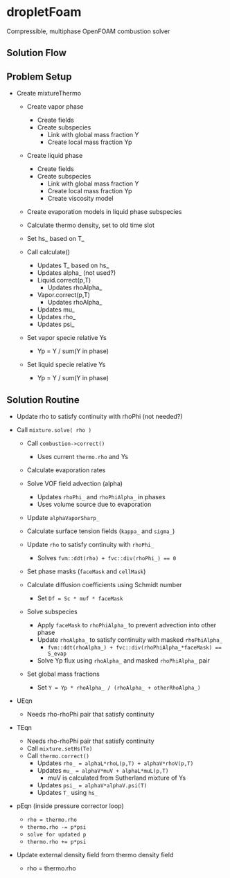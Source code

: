 dropletFoam
===========

Compressible, multiphase OpenFOAM combustion solver


Solution Flow
-----------------------
## Problem Setup

 * Create mixtureThermo
     * Create vapor phase
        * Create fields
        * Create subspecies
            * Link with global mass fraction Y
            * Create local mass fraction Yp
     * Create liquid phase
        * Create fields
        * Create subspecies
            * Link with global mass fraction Y
            * Create local mass fraction Yp
            * Create viscosity model
            
     * Create evaporation models in liquid phase subspecies
     * Calculate thermo density, set to old time slot
     * Set hs_ based on T_
     
     * Call calculate()
        * Updates T_ based on hs_
        * Updates alpha_ (not used?)
        * Liquid.correct(p,T)
            * Updates rhoAlpha_
        * Vapor.correct(p,T)
            * Updates rhoAlpha_
        * Updates mu_
        * Updates rho_
        * Updates psi_
        
     * Set vapor specie relative Ys
        * Yp = Y / sum(Y in phase)
            
     * Set liquid specie relative Ys
        * Yp = Y / sum(Y in phase)
            
## Solution Routine
 * Update rho to satisfy continuity with rhoPhi (not needed?)
 
 * Call `mixture.solve( rho )`
   * Call `combustion->correct()`
     * Uses current `thermo.rho` and Ys
   * Calculate evaporation rates
   * Solve VOF field advection (alpha)
     * Updates `rhoPhi_` and `rhoPhiAlpha_` in phases
     * Uses volume source due to evaporation
   * Update `alphaVaporSharp_`
   * Calculate surface tension fields (`kappa_` and `sigma_`)
   * Update `rho` to satisfy continuity with `rhoPhi_`
     * Solves `fvm::ddt(rho) + fvc::div(rhoPhi_) == 0`
     
   * Set phase masks (`faceMask` and `cellMask`)
   * Calculate diffusion coefficients using Schmidt number
     * Set `Df = Sc * muf * faceMask`
   
   * Solve subspecies
     * Apply `faceMask` to `rhoPhiAlpha_` to prevent advection into other phase
     * Update `rhoAlpha_` to satisfy continuity with masked `rhoPhiAlpha_`
       * `fvm::ddt(rhoAlpha_) + fvc::div(rhoPhiAlpha_*faceMask) == S_evap`
     * Solve Yp flux using `rhoAlpha_` and masked `rhoPhiAlpha_` pair
   * Set global mass fractions
     * Set `Y = Yp * rhoAlpha_ / (rhoAlpha_ + otherRhoAlpha_)`

 * UEqn
   * Needs rho-rhoPhi pair that satisfy continuity
 * TEqn
   * Needs rho-rhoPhi pair that satisfy continuity
   * Call `mixture.setHs(Te)`
   * Call `thermo.correct()`
     * Updates `rho_ = alphaL*rhoL(p,T) + alphaV*rhoV(p,T)`
     * Updates `mu_ = alphaV*muV + alphaL*muL(p,T)`
       * muV is calculated from Sutherland mixture of Ys
     * Updates `psi_ = alphaV*alphaV.psi(T)`
     * Updates `T_` using `hs_`
 * pEqn (inside pressure corrector loop)
   * `rho = thermo.rho`
   * `thermo.rho -= p*psi`
   * `solve for updated p`
   * `thermo.rho += p*psi`

 * Update external density field from thermo density field
   * rho = thermo.rho
   
    
    
        
